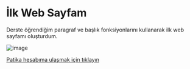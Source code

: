 # İlk Web Sayfam

Derste öğrendiğim paragraf ve başlık fonksiyonlarını kullanarak ilk web sayfamı oluşturdum. 

![image]()


[Patika hesabıma ulaşmak için tıklayın](https://app.patika.dev/mfatihh)
